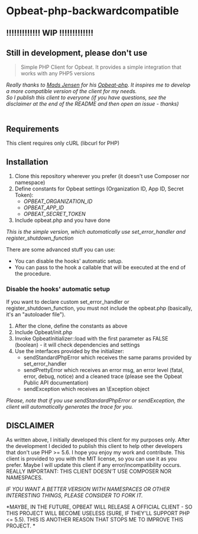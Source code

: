 Opbeat-php-backwardcompatible
=================

## !!!!!!!!!!!!! WIP !!!!!!!!!!!!! 
## Still in development, please don't use 

> Simple PHP Client for Opbeat. It provides a simple integration that works with any PHP5 versions

_Really thanks to [Mads Jensen](https://github.com/madsleejensen) for his [Opbeat-php](https://github.com/madsleejensen/opbeat-php). It inspires me to develop a more compatible version of the client for my needs._  
_So I publish this client to everyone (if you have questions, see the disclaimer at the end of the README and then open an issue - thanks)_
<br/>
<br/>
## Requirements
This client requires only cURL (libcurl for PHP)

## Installation
1. Clone this repository wherever you prefer (it doesn't use Composer nor namespace)
2. Define constants for Opbeat settings (Organization ID, App ID, Secret Token):  
    * *OPBEAT_ORGANIZATION_ID*  
    * *OPBEAT_APP_ID*  
    * *OPBEAT_SECRET_TOKEN*  
3. Include opbeat.php and you have done
  
*This is the simple version, which automatically use set\_error\_handler and register\_shutdown\_function*  
  
There are some advanced stuff you can use:
* You can disable the hooks' automatic setup.
* You can pass to the hook a callable that will be executed at the end of the procedure.

### Disable the hooks' automatic setup
If you want to declare custom set\_error\_handler or register\_shutdown\_function, you must not include the opbeat.php (basically, it's 
an "autoloader file").  

1. After the clone, define the constants as above
2. Include Opbeat/init.php
3. Invoke OpbeatInitializer::load with the first parameter as FALSE (boolean) - it will check dependencies and settings
4. Use the interfaces provided by the initializer:
    * sendStandardPhpError which receives the same params provided by set\_error\_handler
    * sendPrettyError which receives an error msg, an error level (fatal, error, debug, notice) and a cleaned trace (please see the 
    Opbeat Public API documentation)
    * sendException which receives an \\Exception object

*Please, note that if you use sendStandardPhpError or sendException, the client will automatically generates the trace for you.*


## DISCLAIMER
As written above, I initially developed this client for my purposes only. After the development I decided to publish this client to help 
other developers that don't use PHP \>= 5.6. I hope you enjoy my work and contribute.
This client is provided to you with the MIT license, so you can use it as you prefer.
Maybe I will update this client if any error/incompatibility occurs.
REALLY IMPORTANT: THIS CLIENT DOESN'T USE COMPOSER NOR NAMESPACES.  

*IF YOU WANT A BETTER VERSION WITH NAMESPACES OR OTHER INTERESTING THINGS, PLEASE CONSIDER TO FORK IT.*  

*MAYBE, IN THE FUTURE, OPBEAT WILL RELEASE A OFFICIAL CLIENT - SO THIS PROJECT WILL BECOME USELESS (SURE, IF THEY'LL SUPPORT PHP \<= 5.5). 
THIS IS ANOTHER REASON THAT STOPS ME TO IMPROVE THIS PROJECT. *
